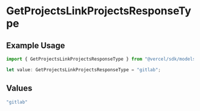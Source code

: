 # GetProjectsLinkProjectsResponseType

## Example Usage

```typescript
import { GetProjectsLinkProjectsResponseType } from "@vercel/sdk/models/getprojectsop.js";

let value: GetProjectsLinkProjectsResponseType = "gitlab";
```

## Values

```typescript
"gitlab"
```
